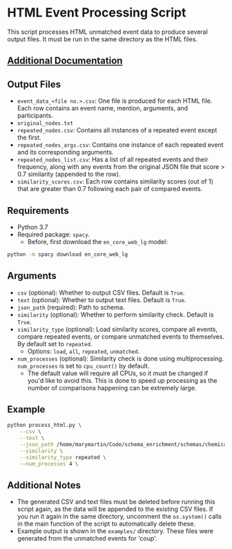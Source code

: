 # HTML Event Processing Script

This script processes HTML unmatched event data to produce several output files. It must be run in the same directory as the HTML files.

## [Additional Documentation](additional_doc.md)

## Output Files

- `event_data_<file no.>.csv`: One file is produced for each HTML file. Each row contains an event name, mention, arguments, and participants.
- `original_nodes.txt`
- `repeated_nodes.csv`: Contains all instances of a repeated event except the first.
- `repeated_nodes_args.csv`: Contains one instance of each repeated event and its corresponding arguments.
- `repeated_nodes_list.csv`: Has a list of all repeated events and their frequency, along with any events from the original JSON file that score > 0.7 similarity (appended to the row).
- `similarity_scores.csv`: Each row contains similarity scores (out of 1) that are greater than 0.7 following each pair of compared events.

## Requirements

- Python 3.7 
- Required package: `spacy`. 
    - Before, first download the `en_core_web_lg` model:
```bash
python -m spacy download en_core_web_lg
```

## Arguments

- `csv` (optional): Whether to output CSV files. Default is `True`.
- `text` (optional): Whether to output text files. Default is `True`.
- `json_path` (required): Path to schema.
- `similarity` (optional): Whether to perform similarity check. Default is `True`.
- `similarity_type` (optional): Load similarity scores, compare all events, compare repeated events, or compare unmatched events to themselves. By default set to `repeated`.
  - Options: `load`, `all`, `repeated`, `unmatched`.
- `num_processes` (optional): Similarity check is done using multiprocessing. `num_processes` is set to `cpu_count()` by default.
  - The default value will require all CPUs, so it must be changed if you'd like to avoid this. This is done to speed up processing as the number of comparisons happening can be extremely large.

## Example

```bash
python process_html.py \
    --csv \
    --text \
    --json_path /home/marymartin/Code/schema_enrichment/schemas/chemical_spills/chemical_spills.json \
    --similarity \
    --similarity_type repeated \
    --num_processes 4 \
```

## Additional Notes

- The generated CSV and text files must be deleted before running this script again, as the data will be appended to the existing CSV files. If you run it again in the same directory, uncomment the `os.system()` calls in the main function of the script to automatically delete these.
- Example output is shown in the `examples/` directory. These files were generated from the unmatched events for 'coup'.
